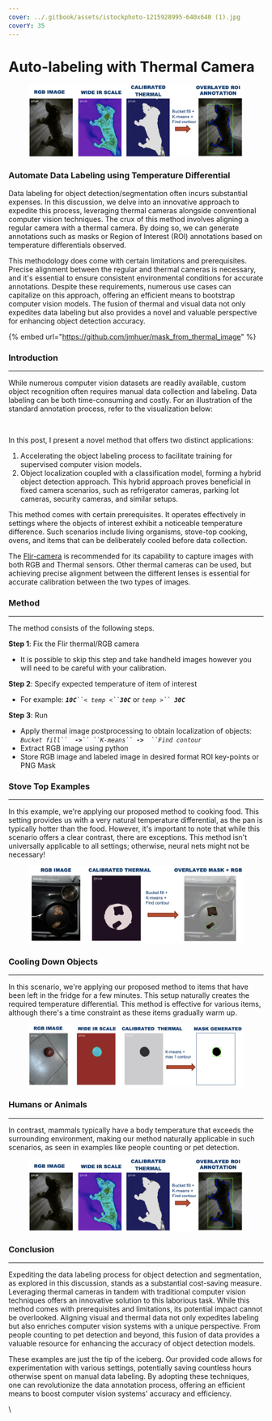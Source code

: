 ```yaml
---
cover: ../.gitbook/assets/istockphoto-1215928995-640x640 (1).jpg
coverY: 35
---
```


# Auto-labeling with Thermal Camera

<figure><img src="../.gitbook/assets/thermal (1).png" alt=""><figcaption></figcaption></figure>

### Automate Data Labeling using Temperature Differential

Data labeling for object detection/segmentation often incurs substantial expenses. In this discussion, we delve into an innovative approach to expedite this process, leveraging thermal cameras alongside conventional computer vision techniques. The crux of this method involves aligning a regular camera with a thermal camera. By doing so, we can generate annotations such as masks or Region of Interest (ROI) annotations based on temperature differentials observed.

This methodology does come with certain limitations and prerequisites. Precise alignment between the regular and thermal cameras is necessary, and it's essential to ensure consistent environmental conditions for accurate annotations. Despite these requirements, numerous use cases can capitalize on this approach, offering an efficient means to bootstrap computer vision models. The fusion of thermal and visual data not only expedites data labeling but also provides a novel and valuable perspective for enhancing object detection accuracy.

{% embed url="https://github.com/jmhuer/mask_from_thermal_image" %}

### Introduction

***

While numerous computer vision datasets are readily available, custom object recognition often requires manual data collection and labeling. Data labeling can be both time-consuming and costly. For an illustration of the standard annotation process, refer to the visualization below:

<figure><img src="../.gitbook/assets/labelex.gif" alt=""><figcaption></figcaption></figure>

In this post, I present a novel method that offers two distinct applications:

1. Accelerating the object labeling process to facilitate training for supervised computer vision models.
2. Object localization coupled with a classification model, forming a hybrid object detection approach. This hybrid approach proves beneficial in fixed camera scenarios, such as refrigerator cameras, parking lot cameras, security cameras, and similar setups.

This method comes with certain prerequisites. It operates effectively in settings where the objects of interest exhibit a noticeable temperature difference. Such scenarios include living organisms, stove-top cooking, ovens, and items that can be deliberately cooled before data collection.

The [Flir-camera](https://www.amazon.com/FLIR-ONE-Pro-Professional-Smartphones/dp/B072J49BX7/ref=sr\_1\_3?keywords=FLIR%2BInfrared%2BCamera\&qid=1641504646\&sr=8-3\&th=1) is recommended for its capability to capture images with both RGB and Thermal sensors. Other thermal cameras can be used, but achieving precise alignment between the different lenses is essential for accurate calibration between the two types of images.

### Method

***

The method consists of the following steps.

**Step 1**: Fix the Flir thermal/RGB camera

* It is possible to skip this step and take handheld images however you will need to be careful with your calibration.

**Step 2**: Specify expected temperature of item of interest

* For example:  _**`10C`**` ``< temp <`` `**`30C`**_   or   _`temp >`` `**`30C`**_&#x20;

**Step 3**: Run

* Apply thermal image postprocessing to obtain localization of objects: \
  _`Bucket fill``  `**`->`**` `` ``K-means``  `**`->`**`  ``Find contour`_
* Extract RGB image using python
* Store RGB image and labeled image in desired format ROI key-points or PNG Mask

### Stove Top Examples

***

In this example, we're applying our proposed method to cooking food. This setting provides us with a very natural temperature differential, as the pan is typically hotter than the food. However, it's important to note that while this scenario offers a clear contrast, there are exceptions. This method isn't universally applicable to all settings; otherwise, neural nets might not be necessary!&#x20;

<figure><img src="../.gitbook/assets/thermalfood (1).png" alt=""><figcaption></figcaption></figure>

### Cooling Down Objects

***

In this scenario, we're applying our proposed method to items that have been left in the fridge for a few minutes. This setup naturally creates the required temperature differential. This method is effective for various items, although there's a time constraint as these items gradually warm up.

<figure><img src="../.gitbook/assets/thermalwarm.png" alt=""><figcaption></figcaption></figure>

### Humans or Animals

***

In contrast, mammals typically have a body temperature that exceeds the surrounding environment, making our method naturally applicable in such scenarios, as seen in examples like people counting or pet detection.

<figure><img src="../.gitbook/assets/thermal.png" alt=""><figcaption></figcaption></figure>

### Conclusion

***

Expediting the data labeling process for object detection and segmentation, as explored in this discussion, stands as a substantial cost-saving measure. Leveraging thermal cameras in tandem with traditional computer vision techniques offers an innovative solution to this laborious task. While this method comes with prerequisites and limitations, its potential impact cannot be overlooked. Aligning visual and thermal data not only expedites labeling but also enriches computer vision systems with a unique perspective. From people counting to pet detection and beyond, this fusion of data provides a valuable resource for enhancing the accuracy of object detection models.

These examples are just the tip of the iceberg. Our provided code allows for experimentation with various settings, potentially saving countless hours otherwise spent on manual data labeling. By adopting these techniques, one can revolutionize the data annotation process, offering an efficient means to boost computer vision systems' accuracy and efficiency.

\
